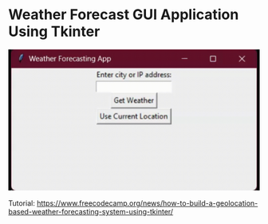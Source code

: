 # Weather Forecast GUI Application Using Tkinter

![Demo](demo.gif)

Tutorial: https://www.freecodecamp.org/news/how-to-build-a-geolocation-based-weather-forecasting-system-using-tkinter/
